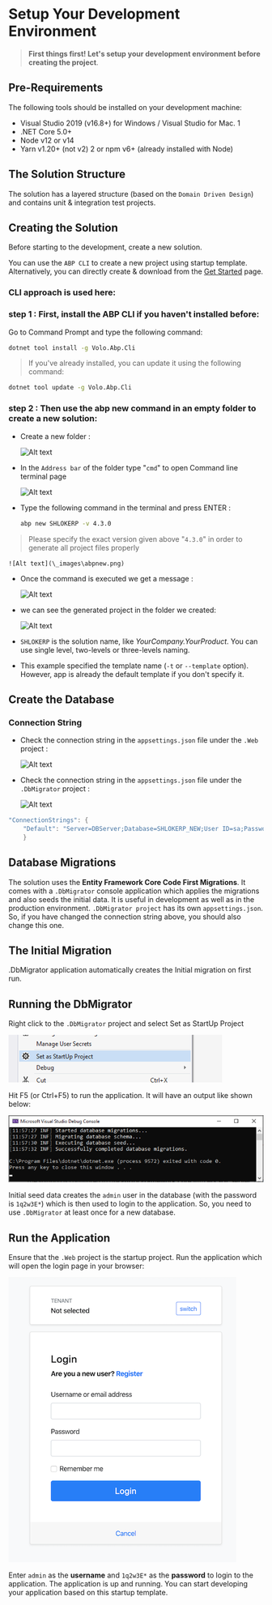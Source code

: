 # Setup Your Development Environment
> **First things first! Let's setup your development environment before creating the project**.

## Pre-Requirements
The following tools should be installed on your development machine:

* Visual Studio 2019 (v16.8+) for Windows / Visual Studio for Mac. 1
* .NET Core 5.0+
* Node v12 or v14
* Yarn v1.20+ (not v2) 2 or npm v6+ (already installed with Node)

## The Solution Structure
The solution has a layered structure (based on the `Domain Driven Design`) and contains unit & integration test projects. 

## Creating the Solution
Before starting to the development, create a new solution.

You can use the `ABP CLI` to create a new project using startup template. 
Alternatively, you can directly create & download from the [Get Started](https://abp.io/get-started) page.

### CLI approach is used here:

### step 1 : First, install the ABP CLI if you haven't installed before:
Go to Command Prompt and type the following command:

```Bash
dotnet tool install -g Volo.Abp.Cli
```
>If you've already installed, you can update it using the following command:
```Bash
dotnet tool update -g Volo.Abp.Cli
```

### step 2 : Then use the abp new command in an empty folder to create a new solution:

- Create a new folder :

    ![Alt text](\_images\emptyfolder.png)
- In the `Address bar`  of the folder type "`cmd`" to open Command line terminal page

    ![Alt text](\_images\addressBar.png)
- Type the following command in the terminal and press ENTER :
    ```Bash
    abp new SHLOKERP -v 4.3.0
    ```
>Please specify the exact version given above "`4.3.0`" in order to generate all project files properly

    ![Alt text](\_images\abpnew.png)

- Once the command is executed we get a message
:

    ![Alt text](\_images\abpnewresult.png)

- we can see the generated project in the folder we created: 

    ![Alt text](\_images\project.png)

- `SHLOKERP` is the solution name, like *YourCompany.YourProduct*. You can use single level, two-levels or three-levels naming.
- This example specified the template name (`-t` or `--template` option). However, app is already the default template if you don't specify it.

## Create the Database
### Connection String <!-- {docsify-ignore} -->

- Check the connection string in the `appsettings.json` file under the `.Web` project :

    ![Alt text](\_images\appsettingsWeb.png)

- Check the connection string in the `appsettings.json` file under the `.DbMigrator` project :

    ![Alt text](\_images\appsettingsDbMigrator.png)

```c#
"ConnectionStrings": {
    "Default": "Server=DBServer;Database=SHLOKERP_NEW;User ID=sa;Password=Shlok123;"
    }
```
## Database Migrations
The solution uses the **Entity Framework Core Code First Migrations**. It comes with a `.DbMigrator` console application which applies the migrations and also seeds the initial data. It is useful in development as well as in the production environment.
`.DbMigrator project` has its own `appsettings.json`. So, if you have changed the connection string above, you should also change this one.

## The Initial Migration <!-- {docsify-ignore} -->
.DbMigrator application automatically creates the Initial migration on first run.

## Running the DbMigrator
Right click to the `.DbMigrator` project and select Set as StartUp Project

![alt text](https://raw.githubusercontent.com/abpframework/abp/rel-4.3/docs/en/images/set-as-startup-project.png)

Hit F5 (or Ctrl+F5) to run the application. It will have an output like shown below:

![alt text](https://raw.githubusercontent.com/abpframework/abp/rel-4.3/docs/en/images/db-migrator-output.png)

Initial seed data creates the `admin` user in the database (with the password is `1q2w3E*`) which is then used to login to the application. So, you need to use `.DbMigrator` at least once for a new database.


## Run the Application
Ensure that the `.Web` project is the startup project. Run the application which will open the login page in your browser:

![alt text](https://raw.githubusercontent.com/abpframework/abp/rel-4.3/docs/en/images/bookstore-login.png)

Enter `admin` as the **username** and `1q2w3E*` as the **password** to login to the application. The application is up and running. You can start developing your application based on this startup template.